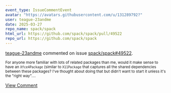 ```yaml
---
event_type: IssueCommentEvent
avatar: "https://avatars.githubusercontent.com/u/131289792?"
user: teague-23andme
date: 2025-03-27
repo_name: spack/spack
html_url: https://github.com/spack/spack/pull/49522
repo_url: https://github.com/spack/spack
---
```


<a href='https://github.com/teague-23andme' target='_blank'>teague-23andme</a> commented on issue <a href='https://github.com/spack/spack/pull/49522' target='_blank'>spack/spack#49522</a>.

<small>For anyone more familiar with lots of related packages than me, would it make sense to have an `Xfce4Package` (similar to `X11Package` that captures all the shared dependencies between these packages? I've thought about doing that but didn't want to start it unless it's the "right way"....</small>

<a href='https://github.com/spack/spack/pull/49522' target='_blank'>View Comment</a>
